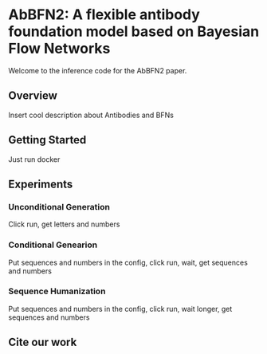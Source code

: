 # AbBFN2: A flexible antibody foundation model based on Bayesian Flow Networks
Welcome to the inference code for the AbBFN2 paper.

## Overview
Insert cool description about Antibodies and BFNs

## Getting Started
Just run docker

## Experiments
### Unconditional Generation
Click run, get letters and numbers

### Conditional Genearion
Put sequences and numbers in the config, click run, wait, get sequences and numbers


### Sequence Humanization
Put sequences and numbers in the config, click run, wait longer, get sequences and numbers


## Cite our work
